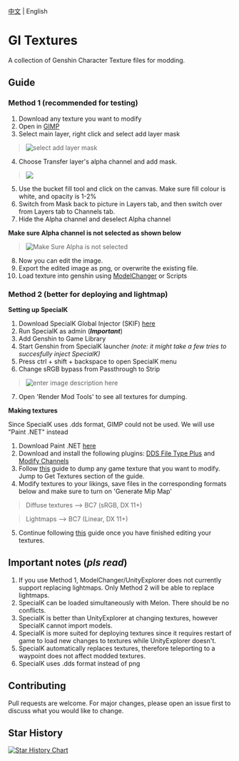 
[中文](https://github.com/zeroruka/GI_Textures/blob/main/CN_README.md) | English
# GI Textures
A collection of Genshin Character Texture files for modding.


## Guide
### Method 1 (recommended for testing)
 1. Download any texture you want to modify
 2. Open in [GIMP](https://www.gimp.org/)
 3. Select main layer, right click and select add layer mask
>![select add layer mask](https://i.imgur.com/yHC66Fd_d.webp?maxwidth=760&fidelity=grand)
 4. Choose Transfer layer's alpha channel and add mask.
> ![](https://i.imgur.com/6LelrEy_d.webp?maxwidth=760&fidelity=grand)
 5. Use the bucket fill tool and click on the canvas. Make sure fill colour is white, and opacity is 1-2%
 6. Switch from Mask back to picture in Layers tab, and then switch over from Layers tab to Channels tab.
 7. Hide the Alpha channel and deselect Alpha channel


  **Make sure Alpha channel is not selected as shown below**
>![Make Sure Alpha is not selected](https://i.imgur.com/2t5FcUP_d.webp?maxwidth=760&fidelity=grand)
 8. Now you can edit the image. 
 9. Export the edited image as png, or overwrite the existing file.
 10. Load texture into genshin using [ModelChanger](https://github.com/portra400nc/ModelChanger) or Scripts

### Method 2 (better for deploying and lightmap)
**Setting up SpecialK**

1. Download SpecialK Global Injector (SKIF) [here](https://wiki.special-k.info/SpecialK/Global)
2. Run SpecialK as admin (***Important***)
3. Add Genshin to Game Library
4. Start Genshin from SpecialK launcher *(note: it might take a few tries to succesfully inject SpecialK)*
5. Press ctrl + shift + backspace to open SpecialK menu
6. Change sRGB bypass from Passthrough to Strip
>![enter image description here](https://i.imgur.com/gkqZibH_d.webp?maxwidth=760&fidelity=grand)
7. Open 'Render Mod Tools' to see all textures for dumping. 


**Making textures**

Since SpecialK uses .dds format, GIMP could not be used. We will use "Paint .NET" instead

1. Download Paint .NET [here](https://www.dotpdn.com/files/paint.net.4.3.10.install.anycpu.web.zip)
2. Download and install the following plugins: [DDS File Type Plus](https://forums.getpaint.net/topic/111731-dds-filetype-plus-04-11-2022/) and [Modify Channels](https://forums.getpaint.net/topic/110805-modify-channels-v111-2022-03-07/)
3.  Follow [this](https://steamcommunity.com/sharedfiles/filedetails/?id=1491783680) guide to dump any game texture that you want to modify. Jump to Get Textures section of the guide.
4. Modify textures to your likings, save files in the corresponding formats below and make sure to turn on 'Generate Mip Map'
> Diffuse textures --> BC7 (sRGB, DX 11+)

> Lightmaps --> BC7 (Linear, DX 11+)
5. Continue following [this](https://steamcommunity.com/sharedfiles/filedetails/?id=1491783680) guide once you have finished editing your textures.


## Important notes (*pls read*)

1. If you use Method 1, ModelChanger/UnityExplorer does not currently support replacing lightmaps. Only Method 2 will be able to replace lightmaps.
2. SpecialK can be loaded simultaneously with Melon. There should be no conflicts.
3. SpecialK is better than UnityExplorer at changing textures, however SpecialK cannot import models.
4. SpecialK is more suited for deploying textures since it requires restart of game to load new changes to textures while UnityExplorer doesn't.
5. SpecialK automatically replaces textures, therefore teleporting to a waypoint does not affect modded textures.
6. SpecialK uses .dds format instead of png


## Contributing
Pull requests are welcome. For major changes, please open an issue first to discuss what you would like to change.


## Star History

[![Star History Chart](https://api.star-history.com/svg?repos=zeroruka/GI_Textures&type=Date)](https://star-history.com/#zeroruka/GI_Textures&Date)


